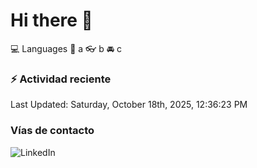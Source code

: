 # Hi there 👋

:computer: Languages
:pencil: a
:eyeglasses: b
:oncoming_automobile: c

### :zap: Actividad reciente
<!--RECENT_ACTIVITY:start-->
<!--RECENT_ACTIVITY:end-->
<!--RECENT_ACTIVITY:last_update-->
Last Updated: Saturday, October 18th, 2025, 12:36:23 PM
<!--RECENT_ACTIVITY:last_update_end-->

### Vías de contacto

![LinkedIn](https://www.linkedin.com/in/irving-hernández-226846205/)
